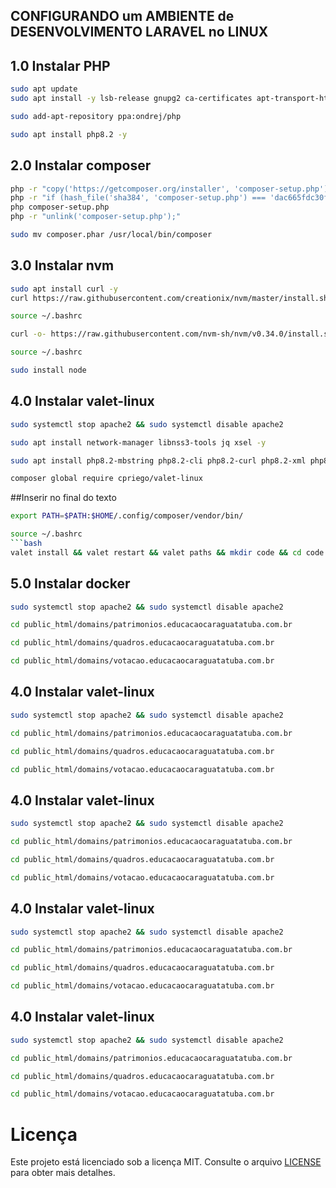 ## CONFIGURANDO um AMBIENTE de DESENVOLVIMENTO LARAVEL no LINUX


## 1.0 Instalar PHP

```bash
sudo apt update
sudo apt install -y lsb-release gnupg2 ca-certificates apt-transport-https software-properties-common
```
```bash
sudo add-apt-repository ppa:ondrej/php
```
```bash
sudo apt install php8.2 -y
```

## 2.0 Instalar composer
```bash
php -r "copy('https://getcomposer.org/installer', 'composer-setup.php');"
php -r "if (hash_file('sha384', 'composer-setup.php') === 'dac665fdc30fdd8ec78b38b9800061b4150413ff2e3b6f88543c636f7cd84f6db9189d43a81e5503cda447da73c7e5b6') { echo 'Installer verified'; } else { echo 'Installer corrupt'; unlink('composer-setup.php'); } echo PHP_EOL;"
php composer-setup.php
php -r "unlink('composer-setup.php');"
```
```bash
sudo mv composer.phar /usr/local/bin/composer
```

## 3.0 Instalar nvm
```bash
sudo apt install curl -y 
curl https://raw.githubusercontent.com/creationix/nvm/master/install.sh | bash
```
```bash
source ~/.bashrc
```
```bash
curl -o- https://raw.githubusercontent.com/nvm-sh/nvm/v0.34.0/install.sh | bash
```
```bash
source ~/.bashrc
```
```bash
sudo install node
```

## 4.0 Instalar valet-linux
```bash
sudo systemctl stop apache2 && sudo systemctl disable apache2
```
```bash
sudo apt install network-manager libnss3-tools jq xsel -y
```
```bash
sudo apt install php8.2-mbstring php8.2-cli php8.2-curl php8.2-xml php8.2-zip php8.2-mysql php8.2-pgsql php8.2-sqlite3 php8.2-gd -y
```
```bash
composer global require cpriego/valet-linux
```
##Inserir no final do texto

```bash
export PATH=$PATH:$HOME/.config/composer/vendor/bin/
```
```bash
source ~/.bashrc
```bash
valet install && valet restart && valet paths && mkdir code && cd code && valet park && valet paths
```

## 5.0 Instalar docker
```bash
sudo systemctl stop apache2 && sudo systemctl disable apache2
```
```bash
cd public_html/domains/patrimonios.educacaocaraguatatuba.com.br
```
```bash
cd public_html/domains/quadros.educacaocaraguatatuba.com.br
```
```bash
cd public_html/domains/votacao.educacaocaraguatatuba.com.br
```
## 4.0 Instalar valet-linux
```bash
sudo systemctl stop apache2 && sudo systemctl disable apache2
```
```bash
cd public_html/domains/patrimonios.educacaocaraguatatuba.com.br
```
```bash
cd public_html/domains/quadros.educacaocaraguatatuba.com.br
```
```bash
cd public_html/domains/votacao.educacaocaraguatatuba.com.br
```
## 4.0 Instalar valet-linux
```bash
sudo systemctl stop apache2 && sudo systemctl disable apache2
```
```bash
cd public_html/domains/patrimonios.educacaocaraguatatuba.com.br
```
```bash
cd public_html/domains/quadros.educacaocaraguatatuba.com.br
```
```bash
cd public_html/domains/votacao.educacaocaraguatatuba.com.br
```
## 4.0 Instalar valet-linux
```bash
sudo systemctl stop apache2 && sudo systemctl disable apache2
```
```bash
cd public_html/domains/patrimonios.educacaocaraguatatuba.com.br
```
```bash
cd public_html/domains/quadros.educacaocaraguatatuba.com.br
```
```bash
cd public_html/domains/votacao.educacaocaraguatatuba.com.br
```
## 4.0 Instalar valet-linux
```bash
sudo systemctl stop apache2 && sudo systemctl disable apache2
```
```bash
cd public_html/domains/patrimonios.educacaocaraguatatuba.com.br
```
```bash
cd public_html/domains/quadros.educacaocaraguatatuba.com.br
```
```bash
cd public_html/domains/votacao.educacaocaraguatatuba.com.br
```






# Licença

Este projeto está licenciado sob a licença MIT. Consulte o arquivo [LICENSE](./LICENSE.md) para obter mais detalhes.

